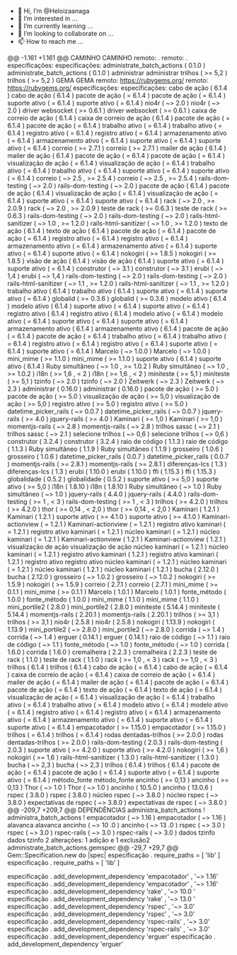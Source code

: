 - 👋 Hi, I’m @Heloizaanaga
- 👀 I’m interested in ...
- 🌱 I’m currently learning ...
- 💞️ I’m looking to collaborate on ...
- 📫 How to reach me ...

<!---
Heloizaanaga/Heloizaanaga is a ✨ special ✨ repository because its `README.md` (this file) appears on your GitHub profile.
You can click the Preview link to take a look at your changes.
--->
@@ -1.161 +1.161 @@
CAMINHO	CAMINHO
  remoto:  .	  remoto:  .
  especificações:	  especificações:
    administrate_batch_actions ( 0.1.0 )	    administrate_batch_actions ( 0.1.0 )
      administrar	      administrar
      trilhos ( >=  5,2 )	      trilhos ( >=  5,2 )
GEMA	GEMA
  remoto:  https://rubygems.org/	  remoto:  https://rubygems.org/
  especificações:	  especificações:
    cabo de ação ( 6.1.4 )	    cabo de ação ( 6.1.4 )
      pacote de ação ( =  6.1.4 )	      pacote de ação ( =  6.1.4 )
      suporte ativo ( =  6.1.4 )	      suporte ativo ( =  6.1.4 )
      nio4r ( ~>  2.0 )	      nio4r ( ~>  2.0 )
      driver websocket ( >=  0.6.1 )	      driver websocket ( >=  0.6.1 )
    caixa de correio de ação ( 6.1.4 )	    caixa de correio de ação ( 6.1.4 )
      pacote de ação ( =  6.1.4 )	      pacote de ação ( =  6.1.4 )
      trabalho ativo ( =  6.1.4 )	      trabalho ativo ( =  6.1.4 )
      registro ativo ( =  6.1.4 )	      registro ativo ( =  6.1.4 )
      armazenamento ativo ( =  6.1.4 )	      armazenamento ativo ( =  6.1.4 )
      suporte ativo ( =  6.1.4 )	      suporte ativo ( =  6.1.4 )
      correio ( >=  2.7.1 )	      correio ( >=  2.7.1 )
    mailer de ação ( 6.1.4 )	    mailer de ação ( 6.1.4 )
      pacote de ação ( =  6.1.4 )	      pacote de ação ( =  6.1.4 )
      visualização de ação ( =  6.1.4 )	      visualização de ação ( =  6.1.4 )
      trabalho ativo ( =  6.1.4 )	      trabalho ativo ( =  6.1.4 )
      suporte ativo ( =  6.1.4 )	      suporte ativo ( =  6.1.4 )
      correio ( ~>  2.5 , >=  2.5.4 )	      correio ( ~>  2.5 , >=  2.5.4 )
      rails-dom-testing ( ~>  2.0 )	      rails-dom-testing ( ~>  2.0 )
    pacote de ação ( 6.1.4 )	    pacote de ação ( 6.1.4 )
      visualização de ação ( =  6.1.4 )	      visualização de ação ( =  6.1.4 )
      suporte ativo ( =  6.1.4 )	      suporte ativo ( =  6.1.4 )
      rack ( ~>  2.0 , >=  2.0.9 )	      rack ( ~>  2.0 , >=  2.0.9 )
      teste de rack ( >=  0.6.3 )	      teste de rack ( >=  0.6.3 )
      rails-dom-testing ( ~>  2.0 )	      rails-dom-testing ( ~>  2.0 )
      rails-html-sanitizer ( ~>  1.0 , >=  1.2.0 )	      rails-html-sanitizer ( ~>  1.0 , >=  1.2.0 )
    texto de ação ( 6.1.4 )	    texto de ação ( 6.1.4 )
      pacote de ação ( =  6.1.4 )	      pacote de ação ( =  6.1.4 )
      registro ativo ( =  6.1.4 )	      registro ativo ( =  6.1.4 )
      armazenamento ativo ( =  6.1.4 )	      armazenamento ativo ( =  6.1.4 )
      suporte ativo ( =  6.1.4 )	      suporte ativo ( =  6.1.4 )
      nokogiri ( >=  1.8.5 )	      nokogiri ( >=  1.8.5 )
    visão de ação ( 6.1.4 )	    visão de ação ( 6.1.4 )
      suporte ativo ( =  6.1.4 )	      suporte ativo ( =  6.1.4 )
      construtor ( ~>  3.1 )	      construtor ( ~>  3.1 )
      erubi ( ~>  1,4 )	      erubi ( ~>  1,4 )
      rails-dom-testing ( ~>  2.0 )	      rails-dom-testing ( ~>  2.0 )
      rails-html-sanitizer ( ~>  1.1 , >=  1.2.0 )	      rails-html-sanitizer ( ~>  1.1 , >=  1.2.0 )
    trabalho ativo ( 6.1.4 )	    trabalho ativo ( 6.1.4 )
      suporte ativo ( =  6.1.4 )	      suporte ativo ( =  6.1.4 )
      globalid ( >=  0.3.6 )	      globalid ( >=  0.3.6 )
    modelo ativo ( 6.1.4 )	    modelo ativo ( 6.1.4 )
      suporte ativo ( =  6.1.4 )	      suporte ativo ( =  6.1.4 )
    registro ativo ( 6.1.4 )	    registro ativo ( 6.1.4 )
      modelo ativo ( =  6.1.4 )	      modelo ativo ( =  6.1.4 )
      suporte ativo ( =  6.1.4 )	      suporte ativo ( =  6.1.4 )
    armazenamento ativo ( 6.1.4 )	    armazenamento ativo ( 6.1.4 )
      pacote de ação ( =  6.1.4 )	      pacote de ação ( =  6.1.4 )
      trabalho ativo ( =  6.1.4 )	      trabalho ativo ( =  6.1.4 )
      registro ativo ( =  6.1.4 )	      registro ativo ( =  6.1.4 )
      suporte ativo ( =  6.1.4 )	      suporte ativo ( =  6.1.4 )
      Marcelo ( ~>  1.0.0 )	      Marcelo ( ~>  1.0.0 )
      mini_mime ( >=  1.1.0 )	      mini_mime ( >=  1.1.0 )
    suporte ativo ( 6.1.4 )	    suporte ativo ( 6.1.4 )
      Ruby simultâneo ( ~>  1.0 , >=  1.0.2 )	      Ruby simultâneo ( ~>  1.0 , >=  1.0.2 )
      i18n ( >=  1,6 , <  2 )	      i18n ( >=  1,6 , <  2 )
      miniteste ( >=  5,1 )	      miniteste ( >=  5,1 )
      tzinfo ( ~>  2.0 )	      tzinfo ( ~>  2.0 )
      Zeitwerk ( ~>  2.3 )	      Zeitwerk ( ~>  2.3 )
    administrar ( 0.16.0 )	    administrar ( 0.16.0 )
      pacote de ação ( >=  5.0 )	      pacote de ação ( >=  5.0 )
      visualização de ação ( >=  5,0 )	      visualização de ação ( >=  5,0 )
      registro ativo ( >=  5.0 )	      registro ativo ( >=  5.0 )
      datetime_picker_rails ( ~>  0.0.7 )	      datetime_picker_rails ( ~>  0.0.7 )
      jquery-rails ( >=  4.0 )	      jquery-rails ( >=  4.0 )
      Kaminari ( >=  1,0 )	      Kaminari ( >=  1,0 )
      momentjs-rails ( ~>  2.8 )	      momentjs-rails ( ~>  2.8 )
      trilhos sassc ( ~>  2.1 )	      trilhos sassc ( ~>  2.1 )
      selecione trilhos ( ~>  0,6 )	      selecione trilhos ( ~>  0,6 )
    construtor ( 3.2.4 )	    construtor ( 3.2.4 )
    raio de código ( 1.1.3 )	    raio de código ( 1.1.3 )
    Ruby simultâneo ( 1.1.9 )	    Ruby simultâneo ( 1.1.9 )
    grosseiro ( 1.0.6 )	    grosseiro ( 1.0.6 )
    datetime_picker_rails ( 0.0.7 )	    datetime_picker_rails ( 0.0.7 )
      momentjs-rails ( >=  2.8.1 )	      momentjs-rails ( >=  2.8.1 )
    diferenças-lcs ( 1.3 )	    diferenças-lcs ( 1.3 )
    erubi ( 1.10.0 )	    erubi ( 1.10.0 )
    ffi ( 1.15.3 )	    ffi ( 1.15.3 )
    globalidade ( 0.5.2 )	    globalidade ( 0.5.2 )
      suporte ativo ( >=  5,0 )	      suporte ativo ( >=  5,0 )
    i18n ( 1.8.10 )	    i18n ( 1.8.10 )
      Ruby simultâneo ( ~>  1.0 )	      Ruby simultâneo ( ~>  1.0 )
    jquery-rails ( 4.4.0 )	    jquery-rails ( 4.4.0 )
      rails-dom-testing ( >=  1 , <  3 )	      rails-dom-testing ( >=  1 , <  3 )
      trilhos ( >=  4.2.0 )	      trilhos ( >=  4.2.0 )
      thor ( >=  0,14 , <  2,0 )	      thor ( >=  0,14 , <  2,0 )
    Kaminari ( 1.2.1 )	    Kaminari ( 1.2.1 )
      suporte ativo ( >=  4.1.0 )	      suporte ativo ( >=  4.1.0 )
      Kaminari-actionview ( =  1.2.1 )	      Kaminari-actionview ( =  1.2.1 )
      registro ativo kaminari ( =  1.2.1 )	      registro ativo kaminari ( =  1.2.1 )
      núcleo kaminari ( =  1.2.1 )	      núcleo kaminari ( =  1.2.1 )
    Kaminari-actionview ( 1.2.1 )	    Kaminari-actionview ( 1.2.1 )
      visualização de ação	      visualização de ação
      núcleo kaminari ( =  1.2.1 )	      núcleo kaminari ( =  1.2.1 )
    registro ativo kaminari ( 1.2.1 )	    registro ativo kaminari ( 1.2.1 )
      registro ativo	      registro ativo
      núcleo kaminari ( =  1.2.1 )	      núcleo kaminari ( =  1.2.1 )
    núcleo kaminari ( 1.2.1 )	    núcleo kaminari ( 1.2.1 )
    bucha ( 2.12.0 )	    bucha ( 2.12.0 )
      grosseiro ( ~>  1.0.2 )	      grosseiro ( ~>  1.0.2 )
      nokogiri ( >=  1.5.9 )	      nokogiri ( >=  1.5.9 )
    correio ( 2.7.1 )	    correio ( 2.7.1 )
      mini_mime ( >=  0.1.1 )	      mini_mime ( >=  0.1.1 )
    Marcelo ( 1.0.1 )	    Marcelo ( 1.0.1 )
    fonte_método ( 1.0.0 )	    fonte_método ( 1.0.0 )
    mini_mime ( 1.1.0 )	    mini_mime ( 1.1.0 )
    mini_portile2 ( 2.8.0 )	    mini_portile2 ( 2.8.0 )
    miniteste ( 5.14.4 )	    miniteste ( 5.14.4 )
    momentjs-rails ( 2.20.1 )	    momentjs-rails ( 2.20.1 )
      trilhos ( >=  3,1 )	      trilhos ( >=  3,1 )
    nio4r ( 2.5.8 )	    nio4r ( 2.5.8 )
    nokogiri ( 1.13.9 )	    nokogiri ( 1.13.9 )
      mini_portile2 ( ~>  2.8.0 )	      mini_portile2 ( ~>  2.8.0 )
      corrida ( ~>  1.4 )	      corrida ( ~>  1.4 )
    erguer ( 0.14.1 )	    erguer ( 0.14.1 )
      raio de código ( ~>  1.1 )	      raio de código ( ~>  1.1 )
      fonte_método ( ~>  1.0 )	      fonte_método ( ~>  1.0 )
    corrida ( 1.6.0 )	    corrida ( 1.6.0 )
    cremalheira ( 2.2.3 )	    cremalheira ( 2.2.3 )
    teste de rack ( 1.1.0 )	    teste de rack ( 1.1.0 )
      rack ( >=  1,0 , <  3 )	      rack ( >=  1,0 , <  3 )
    trilhos ( 6.1.4 )	    trilhos ( 6.1.4 )
      cabo de ação ( =  6.1.4 )	      cabo de ação ( =  6.1.4 )
      caixa de correio de ação ( =  6.1.4 )	      caixa de correio de ação ( =  6.1.4 )
      mailer de ação ( =  6.1.4 )	      mailer de ação ( =  6.1.4 )
      pacote de ação ( =  6.1.4 )	      pacote de ação ( =  6.1.4 )
      texto de ação ( =  6.1.4 )	      texto de ação ( =  6.1.4 )
      visualização de ação ( =  6.1.4 )	      visualização de ação ( =  6.1.4 )
      trabalho ativo ( =  6.1.4 )	      trabalho ativo ( =  6.1.4 )
      modelo ativo ( =  6.1.4 )	      modelo ativo ( =  6.1.4 )
      registro ativo ( =  6.1.4 )	      registro ativo ( =  6.1.4 )
      armazenamento ativo ( =  6.1.4 )	      armazenamento ativo ( =  6.1.4 )
      suporte ativo ( =  6.1.4 )	      suporte ativo ( =  6.1.4 )
      empacotador ( >=  1.15.0 )	      empacotador ( >=  1.15.0 )
      trilhos ( =  6.1.4 )	      trilhos ( =  6.1.4 )
      rodas dentadas-trilhos ( >=  2.0.0 )	      rodas dentadas-trilhos ( >=  2.0.0 )
    rails-dom-testing ( 2.0.3 )	    rails-dom-testing ( 2.0.3 )
      suporte ativo ( >=  4.2.0 )	      suporte ativo ( >=  4.2.0 )
      nokogiri ( >=  1,6 )	      nokogiri ( >=  1,6 )
    rails-html-sanitizer ( 1.3.0 )	    rails-html-sanitizer ( 1.3.0 )
      bucha ( ~>  2,3 )	      bucha ( ~>  2,3 )
    trilhos ( 6.1.4 )	    trilhos ( 6.1.4 )
      pacote de ação ( =  6.1.4 )	      pacote de ação ( =  6.1.4 )
      suporte ativo ( =  6.1.4 )	      suporte ativo ( =  6.1.4 )
      método_fonte	      método_fonte
      ancinho ( >=  0,13 )	      ancinho ( >=  0,13 )
      Thor ( ~>  1.0 )	      Thor ( ~>  1.0 )
    ancinho ( 10.5.0 )	    ancinho ( 13.0.6 )
    rspec ( 3.8.0 )	    rspec ( 3.8.0 )
      núcleo rspec ( ~>  3.8.0 )	      núcleo rspec ( ~>  3.8.0 )
      expectativas de rspec ( ~>  3.8.0 )	      expectativas de rspec ( ~>  3.8.0 )
@@ -209,7 +209,7 @@ DEPENDÊNCIAS
  administra_batch_actions !	  administra_batch_actions !
  empacotador ( ~>  1.16 )	  empacotador ( ~>  1.16 )
  alavanca	  alavanca
  ancinho ( ~>  10 .0 )	  ancinho ( ~>  13 .0 )
  rspec ( ~>  3.0 )	  rspec ( ~>  3.0 )
  rspec-rails ( ~>  3.0 )	  rspec-rails ( ~>  3.0 )
  dados tzinfo	  dados tzinfo
  2 alterações: 1 adição e 1 exclusão2 
administrate_batch_actions.gemspec
@@ -29,7 +29,7 @@ Gem::Specification.new do |spec|
  especificação . require_paths  =  [ 'lib' ]	  especificação . require_paths  =  [ 'lib' ]


  especificação . add_development_dependency  'empacotador' ,  '~> 1.16'	  especificação . add_development_dependency  'empacotador' ,  '~> 1.16'
  especificação . add_development_dependency  'rake' ,  '~> 10.0 '	  especificação . add_development_dependency  'rake' ,  '~> 13.0 '
  especificação . add_development_dependency  'rspec' ,  '~> 3.0'	  especificação . add_development_dependency  'rspec' ,  '~> 3.0'
  especificação . add_development_dependency  'rspec-rails' ,  '~> 3.0'	  especificação . add_development_dependency  'rspec-rails' ,  '~> 3.0'
  especificação . add_development_dependency  'erguer'	  especificação . add_development_dependency  'erguer'
